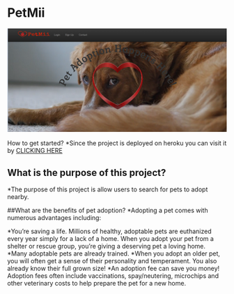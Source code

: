 # PetMii
![Screenshot of app](https://github.com/THE-group-project/project2/blob/master/public/images/preview.png)

How to get started?
    *Since the project is deployed on heroku you can visit it by 
    [CLICKING HERE](https://petmii.herokuapp.com/)

## What is the purpose of this project?
   *The purpose of this project is allow users to search for pets to adopt nearby.
   
##What are the benefits of pet adoption?
  *Adopting a pet comes with numerous advantages including:

  *You’re saving a life. Millions of healthy, adoptable pets are euthanized every year simply for a lack of a home. When you adopt your pet from a shelter or rescue group, you’re giving a deserving pet a loving home.
  *Many adoptable pets are already trained.
  *When you adopt an older pet, you will often get a sense of their personality and temperament. You also already know their full grown size!
  *An adoption fee can save you money! Adoption fees often include vaccinations, spay/neutering, microchips and other veterinary costs to help prepare the pet for a new home.
 
